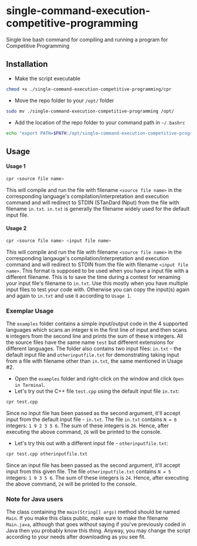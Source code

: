# single-command-execution-competitive-programming
Single line bash command for compiling and running a program for Competitive Programming

## Installation
- Make the script executable
```bash
chmod +x ./single-command-execution-competitive-programming/cpr
```

- Move the repo folder to your `/opt/` folder
```bash
sudo mv ./single-command-execution-competitive-programming /opt/
```

- Add the location of the repo folder to your command path in `~/.bashrc`
```bash
echo "export PATH=$PATH:/opt/single-command-execution-competitive-programming/" >> ~/.bashrc
```

## Usage
#### Usage 1
```bash
cpr <source file name>
```
This will compile and run the file with filename `<source file name>` in the corresponding language's compilation/interpretation and execution command and will redirect to STDIN (STanDard INput) from the file with filename `in.txt`. `in.txt` is generally the filename widely used for the default input file.

#### Usage 2
```bash
cpr <source file name> <input file name>
```
This will compile and run the file with filename `<source file name>` in the corresponding langauge's compilation/interpretation and execution command and will redirect to STDIN from the file with filename `<input file name>`. This format is supposed to be used when you have a input file with a different filename. This is to save the time during a contest for renaming your input file's filename to `in.txt`. Use this mostly when you have multiple input files to test your code with. Otherwise you can copy the input(s) again and again to `in.txt` and use it according to `Usage 1`.

### Exemplar Usage
The `examples` folder contains a simple input/output code in the 4 supported languages which scans an integer `N` in the first line of input and then scans `N` integers from the second line and prints the sum of these `N` integers. All the source files have the same name `test` but different extensions for different languages. The folder also contains two input files: `in.txt` - the default input file and `otherinputfile.txt` for demonstrating taking input from a file with filename other than `in.txt`, the same mentioned in Usage #2.

- Open the `examples` folder and right-click on the window and click `Open in Terminal`.
- Let's try out the C++ file `test.cpp` using the default input file `in.txt`:
```bash
cpr test.cpp
```

Since no input file has been passed as the second argument, it'll accept input from the default input file - `in.txt`. The file `in.txt` contains `N = 6` integers: `1 9 2 3 5 6`. The sum of these integers is `26`. Hence, after executing the above command, `26` will be printed to the console.

- Let's try this out with a different input file - `otherinputfile.txt`:
```bash
cpr test.cpp otherinputfile.txt
```

Since an input file has been passed as the second argument, it'll accept input from this given file. The file `otherinputfile.txt` contains `N = 5` integers: `1 9 3 5 6`.  The sum of these integers is `24`. Hence, after executing the above command, `24` will be printed to the console.

### Note for Java users
The class containing the `main(String[] args)` method should be named `Main`. If you make this class public, make sure to make the filename `Main.java`, although that goes without saying if you've previously coded in Java then you probably know this thing. Anyway, you may change the script according to your needs after downloading as you see fit.
